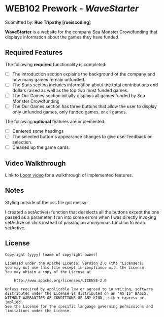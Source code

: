 # WEB102 Prework - *WaveStarter*

Submitted by: **Rue Tripathy [rueiscoding]**

**WaveStarter** is a website for the company Sea Monster Crowdfunding that displays information about the games they have funded.

## Required Features

The following **required** functionality is completed:

* [ ] The introduction section explains the background of the company and how many games remain unfunded.
* [ ] The Stats section includes information about the total contributions and dollars raised as well as the top two most funded games.
* [ ] The Our Games section initially displays all games funded by Sea Monster Crowdfunding
* [ ] The Our Games section has three buttons that allow the user to display only unfunded games, only funded games, or all games.

The following **optional** features are implemented:

* [ ] Centered some headings
* [ ] The selected button's appearance changes to give user feedback on selection.
* [ ] Cleaned up the game cards.

## Video Walkthrough

Link to [Loom video](https://www.loom.com/share/14640d9bdd1c490e9fb3dfe8eeb721c1?sid=97854ae6-dce2-41de-8525-629253f7384f) for a walkthrough of implemented features.

## Notes

Styling outside of the css file got messy! 

I created a setActive() function that deselects all the buttons except the one passed as a parameter. I ran into some errors when I was directly invoking setActive on click instead of passing an anonymous function to wrap setActive.

## License

    Copyright [yyyy] [name of copyright owner]

    Licensed under the Apache License, Version 2.0 (the "License");
    you may not use this file except in compliance with the License.
    You may obtain a copy of the License at

        http://www.apache.org/licenses/LICENSE-2.0

    Unless required by applicable law or agreed to in writing, software
    distributed under the License is distributed on an "AS IS" BASIS,
    WITHOUT WARRANTIES OR CONDITIONS OF ANY KIND, either express or implied.
    See the License for the specific language governing permissions and
    limitations under the License.
